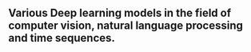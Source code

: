 ## Various Deep learning models in the field of computer vision, natural language processing and time sequences.

